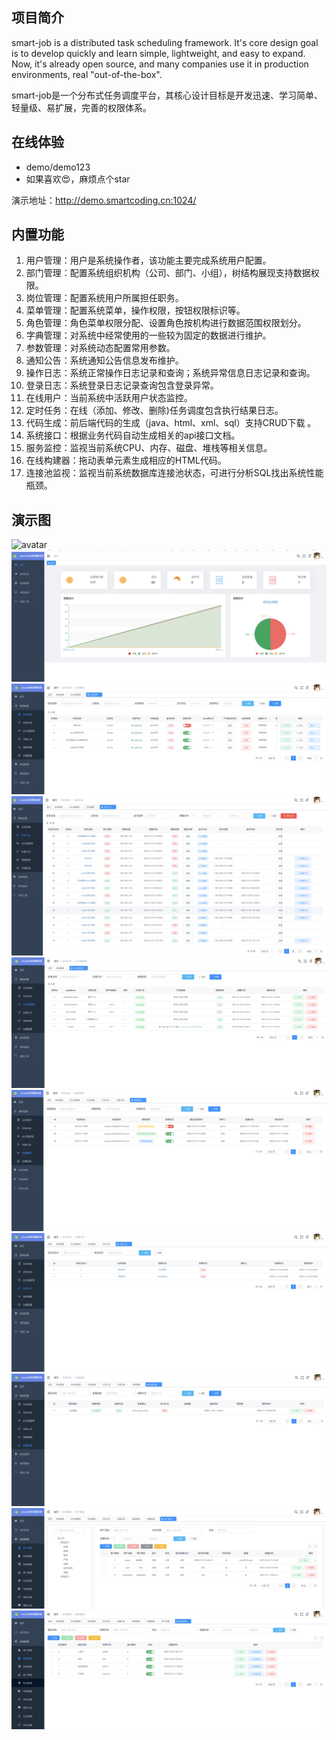 ## 项目简介
smart-job is a distributed task scheduling framework. 
It's core design goal is to develop quickly and learn simple, lightweight, and easy to expand. 
Now, it's already open source, and many companies use it in production environments, real "out-of-the-box".

smart-job是一个分布式任务调度平台，其核心设计目标是开发迅速、学习简单、轻量级、易扩展，完善的权限体系。

## 在线体验

- demo/demo123 
- 如果喜欢😍，麻烦点个star

演示地址：http://demo.smartcoding.cn:1024/


## 内置功能

1.  用户管理：用户是系统操作者，该功能主要完成系统用户配置。
2.  部门管理：配置系统组织机构（公司、部门、小组），树结构展现支持数据权限。
3.  岗位管理：配置系统用户所属担任职务。
4.  菜单管理：配置系统菜单，操作权限，按钮权限标识等。
5.  角色管理：角色菜单权限分配、设置角色按机构进行数据范围权限划分。
6.  字典管理：对系统中经常使用的一些较为固定的数据进行维护。
7.  参数管理：对系统动态配置常用参数。
8.  通知公告：系统通知公告信息发布维护。
9.  操作日志：系统正常操作日志记录和查询；系统异常信息日志记录和查询。
10. 登录日志：系统登录日志记录查询包含登录异常。
11. 在线用户：当前系统中活跃用户状态监控。
12. 定时任务：在线（添加、修改、删除)任务调度包含执行结果日志。
13. 代码生成：前后端代码的生成（java、html、xml、sql）支持CRUD下载 。
14. 系统接口：根据业务代码自动生成相关的api接口文档。
15. 服务监控：监视当前系统CPU、内存、磁盘、堆栈等相关信息。
16. 在线构建器：拖动表单元素生成相应的HTML代码。
17. 连接池监视：监视当前系统数据库连接池状态，可进行分析SQL找出系统性能瓶颈。

## 演示图

![avatar](doc/image/登录页面.png)
![avatar](doc/image/首页.png)
![avatar](doc/image/任务管理.png)
![avatar](doc/image/任务日志.png)
![avatar](doc/image/任务执行器.png)
![avatar](doc/image/调度管理.png)
![avatar](doc/image/告警记录.png)
![avatar](doc/image/告警配置.png)
![avatar](doc/image/用户管理.png)
![avatar](doc/image/角色管理.png)

